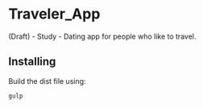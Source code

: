 # Traveler_App
(Draft) - Study - Dating app for people who like to travel.

## Installing
Build the dist file using:
```shell
gulp
```
